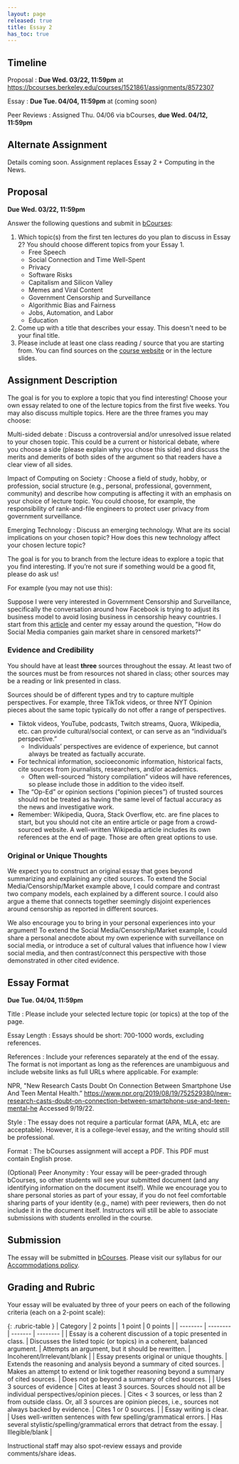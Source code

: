 ```yaml
---
layout: page
released: true
title: Essay 2
has_toc: true
---
```


<style>
   .rubric-table {
      line-height: inherit;
   }
   .rubric-table thead {
      background-color: lightgray;
   }
   .rubric-table td, .rubric-table th {
      border: 1px solid black;
      padding: 5px;
   }
   .rubric-table td {
      text-align: left;
   }
   .rubric-table td:first-child {
      font-weight: bold;
   }
</style>

## Timeline

Proposal
: **Due Wed. 03/22, 11:59pm** at <https://bcourses.berkeley.edu/courses/1521861/assignments/8572307>

Essay
: **Due Tue. 04/04, 11:59pm** at (coming soon)

Peer Reviews
: Assigned Thu. 04/06 via bCourses, **due Wed. 04/12, 11:59pm**

## Alternate Assignment

Details coming soon. Assignment replaces Essay 2 + Computing in the News.

## Proposal

**Due Wed. 03/22, 11:59pm**

Answer the following questions and submit in [bCourses][proposal]:

1. Which topic(s) from the first ten lectures do you plan to discuss in Essay 2?
   You should choose different topics from your Essay 1.
    - Free Speech
    - Social Connection and Time Well-Spent
    - Privacy
    - Software Risks
    - Capitalism and Silicon Valley
    - Memes and Viral Content
    - Government Censorship and Surveillance
    - Algorithmic Bias and Fairness
    - Jobs, Automation, and Labor
    - Education
2. Come up with a title that describes your essay. This doesn't need to be your
   final title.
3. Please include at least one class reading / source that you are starting
   from. You can find sources on the [course website](/index.md) or in the
   lecture slides.

[proposal]: https://bcourses.berkeley.edu/courses/1521861/assignments/8565895

## Assignment Description

The goal is for you to explore a topic that you find interesting! Choose your
own essay related to one of the lecture topics from the first five weeks. You
may also discuss multiple topics. Here are the three frames you may choose:

Multi-sided debate
: Discuss a controversial and/or
  unresolved issue related to your chosen topic. This could be a current or
  historical debate, where you choose a side (please explain why you chose this
  side) and discuss the merits and demerits of both sides of the argument so
  that readers have a clear view of all sides.

Impact of Computing on Society
: Choose a field of study, hobby, or profession, social structure (e.g.,
  personal, professional, government, community) and describe how computing is
  affecting it with an emphasis on your choice of lecture topic. You could
  choose, for example, the responsibility of rank-and-file engineers to protect
  user privacy from government surveillance.

Emerging Technology
: Discuss an emerging technology. What are its social implications on your
  chosen topic? How does this new technology affect your chosen lecture topic?

The goal is for you to branch from the lecture ideas to explore a topic that you find interesting.
If you’re not sure if something would be a good fit, please do ask us!

For example (you may not use this):

Suppose I were very interested in Government Censorship and Surveillance,
specifically the conversation around how Facebook is trying to adjust its
business model to avoid losing business in censorship heavy countries. I
start from this
[article](https://www.nytimes.com/2017/09/17/technology/facebook-government-regulations.html?_r=0)
and center my essay around the question, "How do Social Media companies gain
market share in censored markets?"

### Evidence and Credibility

You should have at least <b>three</b> sources throughout the essay. At least
two of the sources must be from resources not shared in class; other sources
may be a reading or link presented in class.

Sources should be of different types and try to capture multiple perspectives.
For example, three TikTok videos, or three NYT Opinion pieces about the same
topic typically do not offer a range of perspectives.

- Tiktok videos, YouTube, podcasts, Twitch streams, Quora, Wikipedia, etc. can
  provide cultural/social context, or can serve as an “individual’s
  perspective.”
  - Individuals’ perspectives are evidence of experience, but cannot always
    be treated as factually accurate.
- For technical information, socioeconomic information, historical facts, cite
  sources from journalists, researchers, and/or academics.
  - Often well-sourced “history compilation” videos will have references, so
    please include those in addition to the video itself.
- The “Op-Ed” or opinion sections (“opinion pieces”) of trusted sources should
  not be treated as having the same level of factual accuracy as the news and
  investigative work.
- Remember: Wikipedia, Quora, Stack Overflow, etc. are fine places to start,
  but you should not cite an entire article or page from a crowd-sourced
  website. A well-written Wikipedia article includes its own references at the
  end of page. Those are often great options to use.

### Original or Unique Thoughts

We expect you to construct an original essay that goes beyond summarizing and
explaining any cited sources. To extend the Social Media/Censorship/Market
example above, I could compare and contrast two company models, each explained
by a different source. I could also argue a theme that connects together
seemingly disjoint experiences around censorship as reported in different
sources.

We also encourage you to bring in your personal experiences into your argument!
To extend the Social Media/Censorship/Market example, I could share a personal
anecdote about my own experience with surveillance on social media, or
introduce a set of cultural values that influence how I view social media, and
then contrast/connect this perspective with those demonstrated in other cited
evidence.

## Essay Format

**Due Tue. 04/04, 11:59pm**

Title
: Please include your selected lecture topic (or topics) at the top of the
  page.

Essay Length
: Essays should be short: 700-1000 words, excluding references.

References
: Include your references separately at the end of the essay. The format is not
  important as long as the references are unambiguous and include website links
  as full URLs where applicable. For example:

  NPR, "New Research Casts Doubt On Connection Between Smartphone Use And Teen
  Mental Health.” <https://www.npr.org/2019/08/19/752529380/new-research-casts-doubt-on-connection-between-smartphone-use-and-teen-mental-he>
  Accessed 9/19/22.

Style
: The essay does not require a particular format (APA, MLA, etc are acceptable).
  However, it is a college-level essay, and the writing should still be
  professional.

Format
: The bCourses assignment will accept a PDF. This PDF must contain English
  prose.

(Optional) Peer Anonymity
: Your essay will be peer-graded through bCourses, so other students will see
  your submitted document (and any identifying information on the document
  itself). While we encourage you to share personal stories as part of your
  essay, if you do not feel comfortable sharing parts of your identity (e.g.,
  name) with peer reviewers, then do not include it in the document itself.
  Instructors will still be able to associate submissions with students
  enrolled in the course.

## Submission

The essay will be submitted in [bCourses](https://bcourses.berkeley.edu/courses/1521861/assignments/8568483).
Please visit our syllabus for our [Accommodations policy](../about.html#accommodations).

## Grading and Rubric

Your essay will be evaluated by three of your peers on each of the following
criteria (each on a 2-point scale):

{: .rubric-table }
| Category | 2 points | 1 point | 0 points |
| -------- | -------- | ------- | -------- |
| Essay is a coherent discussion of a topic presented in class. | Discusses the listed topic (or topics) in a coherent, balanced argument. | Attempts an argument, but it should be rewritten. | Incoherent/Irrelevant/blank |
| Essay presents original or unique thoughts. | Extends the reasoning and analysis beyond a summary of cited sources. | Makes an attempt to extend or link together reasoning beyond a summary of cited sources. | Does not go beyond a summary of cited sources. |
| Uses 3 sources of evidence | Cites at least 3 sources. Sources should not all be individual perspectives/opinion pieces. | Cites < 3 sources, or less than 2 from outside class. Or, all 3 sources are opinion pieces, i.e., sources not always backed by evidence. | Cites 1 or 0 sources. |
| Essay writing is clear. | Uses well-written sentences with few spelling/grammatical errors. | Has several stylistic/spelling/grammatical errors that detract from the essay. | Illegible/blank |

Instructional staff may also spot-review essays and provide comments/share ideas.

